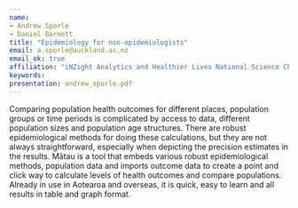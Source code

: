 ```yaml
---
name:
- Andrew Sporle
- Daniel Barnett
title: "Epidemiology for non-epidemiologists"
email: a.sporle@auckland.ac.nz
email_ok: true
affiliation: "iNZight Analytics and Healthier Lives National Science Challenge"
keywords:
presentation: andrew_sporle.pdf
---
```


Comparing population health outcomes for different places, population groups or time periods is complicated by access to data, different population sizes and population age structures. There are robust epidemiological methods for doing these calculations, but they are not always straightforward, especially when depicting the precision estimates in the results. Mātau is a tool that embeds various robust epidemiological methods, population data and imports outcome data to create a point and click way to calculate levels of health outcomes and compare populations. Already in use in Aotearoa and overseas, it is quick, easy to learn and all results in table and graph format.
